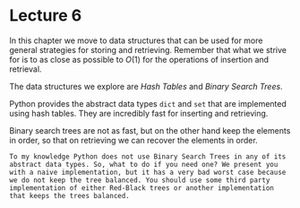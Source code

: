 # Lecture 6
In this chapter we move to data structures that can be used for more general strategies for storing and retrieving. Remember that what we strive for is to as close as possible to $O(1)$ for the operations of insertion and retrieval.

The data structures we explore are *Hash Tables* and *Binary Search Trees*.  

Python provides the abstract data types ```dict``` and ```set``` that are implemented using hash tables. They are incredibly fast for inserting and retrieving.

Binary search trees are not as fast, but on the other hand keep the elements in order, so that on retrieving we can recover the elements in order. 

```{Warning}
To my knowledge Python does not use Binary Search Trees in any of its abstract data types. So, what to do if you need one? We present you with a naive implementation, but it has a very bad worst case because we do not keep the tree balanced. You should use some third party implementation of either Red-Black trees or another implementation that keeps the trees balanced.
```


